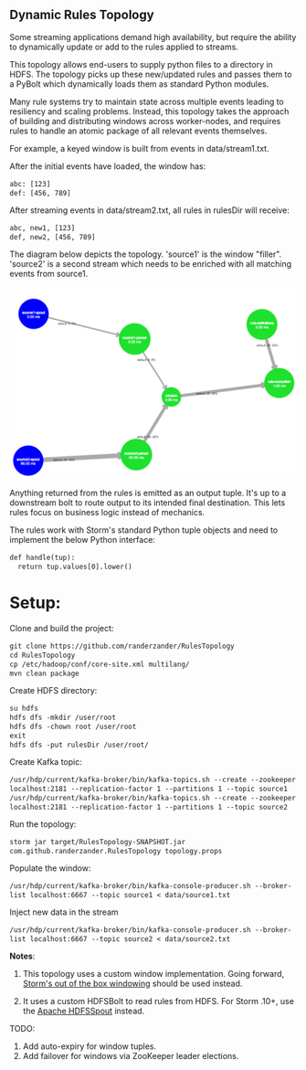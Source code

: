 ## Dynamic Rules Topology

Some streaming applications demand high availability, but require the ability to dynamically update or add to the rules applied to streams.

This topology allows end-users to supply python files to a directory in HDFS. The topology picks up these new/updated rules and passes them to a PyBolt which dynamically loads them as standard Python modules.

Many rule systems try to maintain state across multiple events leading to resiliency and scaling problems. Instead, this topology takes the approach of building and distributing windows across worker-nodes, and requires rules to handle an atomic package of all relevant events themselves.

For example, a keyed window is built from events in data/stream1.txt.

After the initial events have loaded, the window has:
```
abc: [123]
def: [456, 789]
```

After streaming events in data/stream2.txt, all rules in rulesDir will receive:
```
abc, new1, [123]
def, new2, [456, 789]
```

The diagram below depicts the topology. 'source1' is the window "filler". 'source2' is a second stream which needs to be enriched with all matching events from source1.

![Topology Diagram](/screenshots/topology.png?raw=true)

Anything returned from the rules is emitted as an output tuple. It's up to a downstream bolt to route output to its intended final destination. This lets rules focus on business logic instead of mechanics.

The rules work with Storm's standard Python tuple objects and need to implement the below Python interface:
```
def handle(tup):
  return tup.values[0].lower()
```

# Setup:

Clone and build the project:
```
git clone https://github.com/randerzander/RulesTopology
cd RulesTopology
cp /etc/hadoop/conf/core-site.xml multilang/
mvn clean package
```

Create HDFS directory:
```
su hdfs
hdfs dfs -mkdir /user/root
hdfs dfs -chown root /user/root
exit
hdfs dfs -put rulesDir /user/root/
```

Create Kafka topic:
```
/usr/hdp/current/kafka-broker/bin/kafka-topics.sh --create --zookeeper localhost:2181 --replication-factor 1 --partitions 1 --topic source1
/usr/hdp/current/kafka-broker/bin/kafka-topics.sh --create --zookeeper localhost:2181 --replication-factor 1 --partitions 1 --topic source2
```

Run the topology:
```
storm jar target/RulesTopology-SNAPSHOT.jar com.github.randerzander.RulesTopology topology.props
```

Populate the window:
```
/usr/hdp/current/kafka-broker/bin/kafka-console-producer.sh --broker-list localhost:6667 --topic source1 < data/source1.txt
```

Inject new data in the stream
```
/usr/hdp/current/kafka-broker/bin/kafka-console-producer.sh --broker-list localhost:6667 --topic source2 < data/source2.txt
```

**Notes**:

1. This topology uses a custom window implementation. Going forward, [Storm's out of the box windowing](http://storm.apache.org/releases/1.0.0/Windowing.html) should be used instead.

2. It uses a custom HDFSBolt to read rules from HDFS. For Storm .10+, use the [Apache HDFSSpout](https://github.com/apache/storm/tree/master/external/storm-hdfs) instead.

TODO:
1. Add auto-expiry for window tuples.
2. Add failover for windows via ZooKeeper leader elections.

